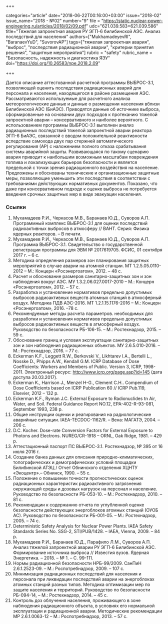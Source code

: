 +++

categories="article"
date="2018-06-22T00:16:00+03:00"
issue="2018-02"
issue_name="2018 - №02"
number="9"
file = "https://static.nuclear-power-engineering.ru/articles/2018/02/09.pdf"
udc="621.039.583+621.039.586"
title="Тяжелая запроектная авария РУ ЭГП-6 билибинской АЭС. Анализ последствий для населения"
authors=["MukhamadeyevRI", "BaranaevYuD", "SuvorovAP"]
tags=["тяжелая запроектная авария", "выброс", "последствия радиационной аварии", "критерии принятия решения", "защитные мероприятия"]
rubric = "safety"
rubric_name = "Безопасность, надежность и диагностика ЯЭУ"
doi="https://doi.org/10.26583/npe.2018.2.09"

+++

Дается описание аттестованной расчетной программы ВЫБРОС-3.1, позволяющей оценить последствия радиационных аварий для персонала и населения, находящегося в районе размещения АЭС. Рассматриваются используемые для расчетного анализа метеорологические данные и данные о размещении населения вблизи Билибинской АЭС (БиАЭС). Приводятся данные об источнике выброса, сформированные на основании двух подходов к протеканию тяжелой запроектной аварии – консервативного и наиболее вероятного. С использованием программы ВЫБРОС-3.1 выполнен анализ радиационных последствий тяжелой запроектной аварии реактора ЭГП-6 БиАЭС, связанной с вводом положительной реактивности вследствие самохода двух пар стержней автоматического регулирования (АР) с наложением полного отказа срабатывания системы аварийной защиты. Развивающаяся по такому сценарию авария приводит к наибольшим возможным масштабам повреждения топлива и локализующих барьеров безопасности и является предельной с точки зрения радиационного воздействия на население. Предложены и обоснованы технические и организационные защитные меры, позволяющие уменьшить эти последствия в соответствии с требованиями действующих нормативных документов. Показано, что даже при консервативном подходе к оценке выброса не потребуется введения срочных защитных мер в виде эвакуации населения.

### Ссылки

1. Мухамадеев Р.И., Черкасов М.В., Баранаев Ю.Д., Суворов А.П. Программный комплекс ВЫБРОС-3.1 для оценки последствий радиоактивных выбросов в атмосферу // ВАНТ. Серия: Физика ядерных реакторов. – В печати.
2. Мухамадеев Р.И., Черкасов М.В., Баранаев Ю.Д., Суворов А.П. Программа ВЫБРОС-3.1. Свидетельство о государственной регистрации программы для ЭВМ № 2017619705. ФСИС, 01 сентября 2017 г. – 6 с.
3. Методика определения размеров зон планирования защитных мероприятий в случае аварии на атомной станции. МТ 1.2.5.05.0110-2012 – М.: Концерн «Росэнергоатом», 2012. – 48 с.
4. Расчет и обоснование размеров санитарно-защитных зон и зон наблюдения вокруг АЭС. МУ 1.3.2.06.027.0017-2010 – М.: Концерн «Росэнергоатом», 2012. – 57 с.
5. Разработка и установление нормативов предельно допустимых выбросов радиоактивных веществ атомных станций в атмосферный воздух. Методика ПДВ АЭС-2016. МТ 1.2.1.15.1176-2016 – М.: Концерн «Росэнергоатом», 2016. –78 с.
6. Рекомендуемые методы расчета параметров. необходимых для разработки и установления нормативов предельно допустимых выбросов радиоактивных веществ в атмосферный воздух. Руководство по безопасности РБ-106-15. – М.: Ростехнадзор, 2015. – 59 с.
7. Обоснование границ и условия эксплуатации санитарно-защитных зон и зон наблюдения радиационных объектов. МУ 2.6.5.010-2016. – М.: Ростехнадзор, 2016. – 77 с.
8. Eckerman K.F., Leggett R.W., Berkovski V., Likhtarev I.A., Bertelli L., Nosske D., Phipps A.W., Kendall G.M. ICRP Database of Dose Coefficients: Workers and Members of Public. Version 3, ICRP, 1998-2011. Электронный ресурс: http://www.icrp.org/page.asp?id=145 (дата доступа 20.03.2017).
9. Eckerman K., Harrison J., Menzel H-G., Clement C.H.. Compendium of Dose Coefficients based on ICRP Publication 60 // ICRP Pub.119, Elsevier, 2012 – 132 p.
10. Eckerman K.F., Ryman J.C. External Exposure to Radionuclides tn Air, Water, and Soil. Federal Guidance Report NO.12, EPA-402-R-93-081, September 1993, 238 p.
11. Общие инструкции оценки и реагирования на радиологические аварийные ситуации. IAEA-TECDOC-1162/R. – Вена: МАГАТЭ, 2004. – 206 с.
12. D.C. Kocher. Dose-rate Conversion Factors for External Exposure to Photons and Electrons. NUREG/CR-1918 – ORNL, Oak Ridge, 1981. – 429 p.
13. Аттестационный паспорт ПС ВЫБРОС-3.1. Ростехнадзор, № 395 от 16 июля 2016 г.
14. Создание банка данных для описания природно-климатических, топографических и демографических условий площадки Билибинской АТЭЦ / Отчет Обнинского отделения ХЦНТУ «Экоцентр».– Обнинск, 1990. – 55 с.
15. Положение о повышении точности прогностических оценок радиационных характеристик радиоактивного загрязнения окружающей среды и дозовых нагрузок на персонал и население. Руководство по безопасности РБ-053-10. – М.: Ростехнадзор, 2010. – 81 с.
16. Рекомендации к содержанию отчета по углубленной оценке безопасности действующих энергоблоков атомных станций (ОУОБ АС). Руководство по безопасности РБ-001-05. – М.: Ростехнадзор, 2005. – 74 с.
17. Deterministic Safety Analysis for Nuclear Power Plants. IAEA Safety Standards Series No. SSG-2, STI/PUB/1428. – IAEA, Vienna, 2009. – 84 p.
18. Мухамадеев Р.И., Баранаев Ю.Д., Парафило Л.М., Суворов А.П. Анализ тяжелой запроектной аварии РУ ЭГП-6 Билибинской АЭС. Формирование источника выброса // Известия вузов. Ядерная Энергетика. – 2018. – № 1. – С. 99-111.
19. Нормы радиационной безопасности НРБ-99/2009. СанПиН 2.6.1.2523-09. – М.: Роспотребнадзор, 2009. – 107 с.
20. Минимизация радиационных последствий для населения и персонала при ликвидации последствий аварии на энергоблоках атомных станций разных типов. Методика оптимизации мер по защите населения и территорий. Руководство по безопасности РБ-094-14, – М.: Ростехнадзор, 2014. – 45 с.
21. Контроль доз облучения населения, проживающего в зоне наблюдения радиационного объекта, в условиях его нормальной эксплуатации и радиационной аварии. Методические рекомендации МР 2.6.1.0063-12 – М.: Роспотребнадзор, 2013. – 57 с.